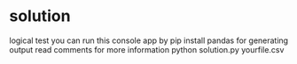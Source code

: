 # solution
logical test
you can run this console app by 
pip install pandas 
for generating output read comments for more information
python solution.py yourfile.csv

